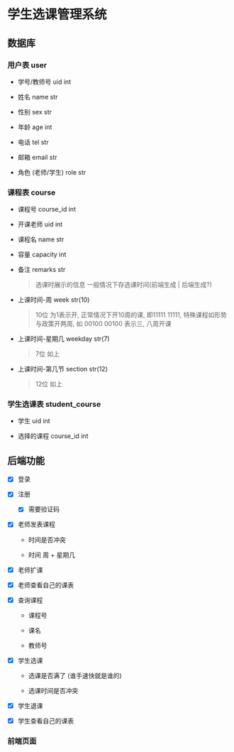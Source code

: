 # 学生选课管理系统

## 数据库

### 用户表 user

* 学号/教师号 uid int

* 姓名 name str

* 性别 sex str

* 年龄 age int

* 电话 tel str

* 邮箱 email str

* 角色 (老师/学生) role str

### 课程表 course

* 课程号 course_id int

* 开课老师 uid int

* 课程名 name str

* 容量 capacity int

* 备注 remarks str
  
  > 选课时展示的信息 一般情况下存选课时间(前端生成 | 后端生成?)

* 上课时间-周 week str(10)
  
  > 10位  为1表示开, 正常情况下开10周的课, 即11111 11111,  特殊课程如形势与政策开两周, 如 00100 00100 表示三, 八周开课

* 上课时间-星期几 weekday str(7)
  
  > 7位 如上

* 上课时间-第几节 section str(12)
  
  > 12位 如上

### 学生选课表 student_course

* 学生 uid int

* 选择的课程 course_id int

## 后端功能

* [x] 登录

* [x] 注册
  
  - [x] 需要验证码

* [x] 老师发表课程
  
  * 时间是否冲突
  
  * 时间 周 + 星期几

* [x] 老师扩课
- [x] 老师查看自己的课表

- [x] 查询课程
  
  * 课程号
  
  * 课名
  
  * 教师号
* [x] 学生选课
  
  * 选课是否满了 (谁手速快就是谁的)
  
  * 选课时间是否冲突

* [x] 学生退课
- [x] 学生查看自己的课表

### 前端页面